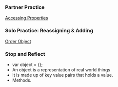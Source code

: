 ### Partner Practice

[Accessing Properties](https://repl.it/@jessduff/Dot-Notation-Practice#index.js)

### Solo Practice: Reassigning & Adding

[Order Object](https://repl.it/@jessduff/SalmonUnacceptableBrowsers)

### Stop and Reflect

* var object = {};
* An object is a representation of real world things
* It is made up of key value pairs that holds a value.
* Methods.
